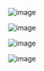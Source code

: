 ![image](https://github.com/harshadaabagal/DataWarehousingAndBusinessIntelligence/assets/43906676/e684eb5c-2804-406c-95cf-704b83c2ea8d)

![image](https://github.com/harshadaabagal/DataWarehousingAndBusinessIntelligence/assets/43906676/9462093f-d734-4042-ae52-00d89b25df77)



![image](https://github.com/harshadaabagal/DataWarehousingAndBusinessIntelligence/assets/43906676/dcfa48f8-06b5-4bae-9116-cc65cbf846c5)



![image](https://github.com/harshadaabagal/DataWarehousingAndBusinessIntelligence/assets/43906676/c33ba63e-8b1b-4ff3-9d8f-b9c44f376308)



